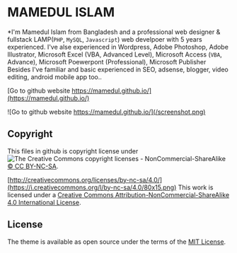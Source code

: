 # MAMEDUL ISLAM

*I'm Mamedul Islam from Bangladesh and a professional web designer & fullstack LAMP(`PHP`, `MySQL`, `Javascript`) web develpoer with 5 years experienced. I've alse experienced in Wordpress, Adobe Photoshop, Adobe Illustrator, Microsoft Excel (VBA, Advanced Level), Microsoft Access (`VBA`, Advance), Microsoft Poewerpont (Professional), Microsoft Publisher Besides I've familiar and basic experienced in SEO, adsense, blogger, video editing, android mobile app too..

[Go to github website https://mamedul.github.io/](https://mamedul.github.io/)

![Go to github website https://mamedul.github.io/](/screenshot.png)

## Copyright

This files in github is copyright license under ![The Creative Commons copyright licenses - NonCommercial-ShareAlike](https://licensebuttons.net/l/by-nc-sa/3.0/88x31.png) [&copy; CC BY-NC-SA](https://creativecommons.org/licenses/by-nc-sa/4.0).

[http://creativecommons.org/licenses/by-nc-sa/4.0/](https://i.creativecommons.org/l/by-nc-sa/4.0/80x15.png)
This work is licensed under a [Creative Commons Attribution-NonCommercial-ShareAlike 4.0 International License](http://creativecommons.org/licenses/by-nc-sa/4.0/).


## License

The theme is available as open source under the terms of the [MIT License](http://opensource.org/licenses/MIT).

